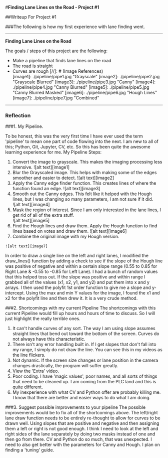 #**Finding Lane Lines on the Road - Project #1** 

##Writeup For Project #1

###The following is how my first experience with lane finding went.

---

**Finding Lane Lines on the Road**

The goals / steps of this project are the following:
* Make a pipeline that finds lane lines on the road
* The road is straight
* Curves are rough
[//]: # (Image References)  
[image1]: ./pipeline/pipe1.jpg "Grayscale"
[image2]: ./pipeline/pipe2.jpg "Grayscale Blurred"
[image3]: ./pipeline/pipe3.jpg "Canny"
[image4]: ./pipeline/pipe4.jpg "Canny Blurred"
[image5]: ./pipeline/pipe5.jpg "Canny Blurred Masked"
[image6]: ./pipeline/pipe6.jpg "Hough Lines"
[image7]: ./pipeline/pipe7.jpg "Combined"
---

### Reflection

###1. My Pipeline.

To be honest, this was the very first time I have ever used the term 'pipeline' to mean one part of code flowing into the next. I am new to all of this; Python, Git, Jupyter, CV, etc. So this has been quite the awesome learning experience for me.
My Pipeline Steps:
  1. Convert the image to grayscale. This makes the imaging processing less intensive.
    ![alt text][image1]
  2. Blur the Grayscaled image. This helps with making some of the edges smoother and easier to detect.
    ![alt text][image2]
  3. Apply the Canny edge finder function. This creates lines of where the function found an edge.
    ![alt text][image3]
  4. Smooth out the Canny edges. This felt like it helped with the Hough lines, but I was changing so many parameters, I am not sure if   it did.  
    ![alt text][image4]
  5. Mask the region of interest. Since I am only interested in the lane lines, I get rid of all of the extra stuff.  
    ![alt text][image5]
  6. Find the Hough lines and draw them. Apply the Hough function to find lines based on votes and draw them.
    ![alt text][image6]  
  7. Combine the original image with my Hough version.
    
    
    
    
    ![alt text][image7]


In order to draw a single line on the left and right lanes, I modified the draw_lines() function by adding a check to see if the slope of the Hough line was positive of negative and within a certain slope range (0.55 to 0.85 for Right Lane & -0.55 to -0.85 for Left Lane). I had a bunch of random values that this helped toss out. If the slope was positive and within range I grabbed all of the values (x1, x2, y1, and y2) and put them into x and y arrays. I then used the polyfit 1st order function to give me a slope and y-intercept. Using the max and min Y values for the image, I found the x1 and x2 for the polyfit line and then drew it. It is a very crude method.


###2. Shortcomings with my current Pipeline
The shortcomings with this current Pipeline would fill up hours and hours of time to discuss. So I will just highlight the really terrible ones.
  1. It can't handle curves of any sort. The way I am using slope assumes straight lines that bend out toward the bottom of the screen. Curves do not always have this characteristic.
  2. There isn't any error handling built in. If I get slopes that don't fall into my range, I simply do not draw the line. You can see this in my videos as the line flickers.
  3. Not dynamic. If the screen size changes or lane position in the camera changes drastically, the program will suffer greatly.
  4. View the 'Extra' video.
  5. Poor coding. I have 'magic values', poor names, and all sorts of things that need to be cleaned up. I am coming from the PLC land and this is quite different.
  6. My inexperience with what CV and Python offer are probably killing me. I know that there are better and easier ways to do what I am doing.
     
  
###3. Suggest possible improvements to your pipeline
The possible improvements would be to fix all of the shortcomings above. The left/right lane draw function needs to be entirely re-thought to allow for curves to be drawn well. Using slopes that are positive and negative and then assigning them a left or right is not good enough. I think I need to look at the left and right sides of the lane separately by doing two masks instead of one and then go from there. CV and Python do so much, that was unexpected. I need to also get better with the parameters for Canny and Hough. I plan on finding a 'tuning' guide.
